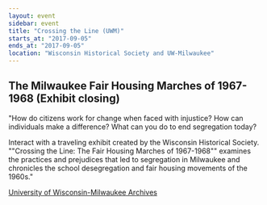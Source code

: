 ```yaml
---
layout: event
sidebar: event
title: "Crossing the Line (UWM)"
starts_at: "2017-09-05"
ends_at: "2017-09-05"
location: "Wisconsin Historical Society and UW-Milwaukee"
---
```


## The Milwaukee Fair Housing Marches of 1967-1968 (Exhibit closing)

"How do citizens work for change when faced with injustice? How can individuals make a difference? What can you do to end segregation today?

Interact with a traveling exhibit created by the Wisconsin Historical Society. ""Crossing the Line: The Fair Housing Marches of 1967-1968"" examines the practices and prejudices that led to segregation in Milwaukee and chronicles the school desegregation and fair housing movements of the 1960s."        

[University of Wisconsin-Milwaukee Archives](http://uwm.edu/libraries/archives/)
